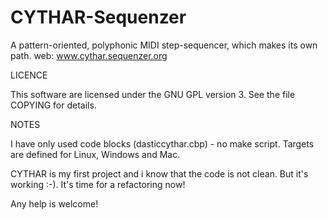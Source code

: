 CYTHAR-Sequenzer
================

A pattern-oriented, polyphonic MIDI step-sequencer, which makes its own path.
web: www.cythar.sequenzer.org



LICENCE

This software are licensed under the GNU GPL version 3. See the file COPYING for details.


NOTES

I have only used code blocks (dasticcythar.cbp) - no make script.
Targets are defined for Linux, Windows and Mac.

CYTHAR is my first project and i know that the code is not clean. But it's working :-).
It's time for a refactoring now!


Any help is welcome!
